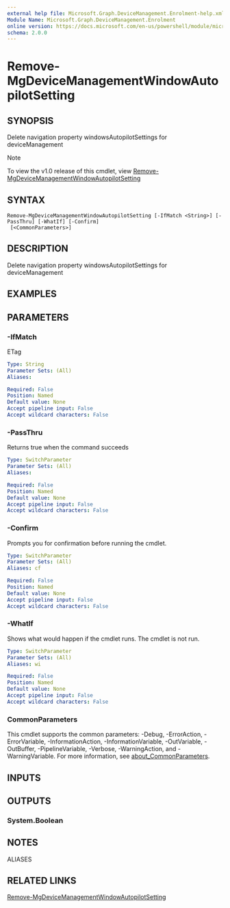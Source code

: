 ```yaml
---
external help file: Microsoft.Graph.DeviceManagement.Enrolment-help.xml
Module Name: Microsoft.Graph.DeviceManagement.Enrolment
online version: https://docs.microsoft.com/en-us/powershell/module/microsoft.graph.devicemanagement.enrolment/remove-mgdevicemanagementwindowautopilotsetting
schema: 2.0.0
---
```


# Remove-MgDeviceManagementWindowAutopilotSetting

## SYNOPSIS
Delete navigation property windowsAutopilotSettings for deviceManagement

> [!NOTE]
> To view the v1.0 release of this cmdlet, view [Remove-MgDeviceManagementWindowAutopilotSetting](/powershell/module/Microsoft.Graph.DeviceManagement.Enrolment/Remove-MgDeviceManagementWindowAutopilotSetting?view=graph-powershell-v1.0)

## SYNTAX

```
Remove-MgDeviceManagementWindowAutopilotSetting [-IfMatch <String>] [-PassThru] [-WhatIf] [-Confirm]
 [<CommonParameters>]
```

## DESCRIPTION
Delete navigation property windowsAutopilotSettings for deviceManagement

## EXAMPLES

## PARAMETERS

### -IfMatch
ETag

```yaml
Type: String
Parameter Sets: (All)
Aliases:

Required: False
Position: Named
Default value: None
Accept pipeline input: False
Accept wildcard characters: False
```

### -PassThru
Returns true when the command succeeds

```yaml
Type: SwitchParameter
Parameter Sets: (All)
Aliases:

Required: False
Position: Named
Default value: None
Accept pipeline input: False
Accept wildcard characters: False
```

### -Confirm
Prompts you for confirmation before running the cmdlet.

```yaml
Type: SwitchParameter
Parameter Sets: (All)
Aliases: cf

Required: False
Position: Named
Default value: None
Accept pipeline input: False
Accept wildcard characters: False
```

### -WhatIf
Shows what would happen if the cmdlet runs.
The cmdlet is not run.

```yaml
Type: SwitchParameter
Parameter Sets: (All)
Aliases: wi

Required: False
Position: Named
Default value: None
Accept pipeline input: False
Accept wildcard characters: False
```

### CommonParameters
This cmdlet supports the common parameters: -Debug, -ErrorAction, -ErrorVariable, -InformationAction, -InformationVariable, -OutVariable, -OutBuffer, -PipelineVariable, -Verbose, -WarningAction, and -WarningVariable. For more information, see [about_CommonParameters](http://go.microsoft.com/fwlink/?LinkID=113216).

## INPUTS

## OUTPUTS

### System.Boolean
## NOTES

ALIASES

## RELATED LINKS
[Remove-MgDeviceManagementWindowAutopilotSetting](/powershell/module/Microsoft.Graph.DeviceManagement.Enrolment/Remove-MgDeviceManagementWindowAutopilotSetting?view=graph-powershell-v1.0)
